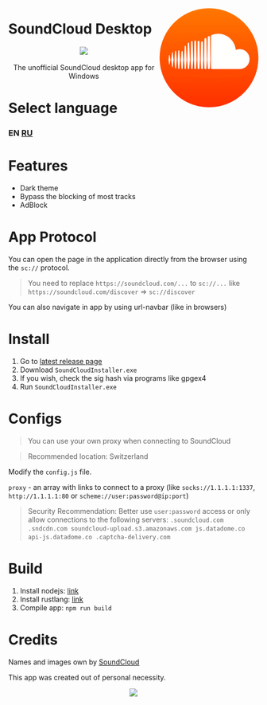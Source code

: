 <p>
<a href="https://soundcloud.com" alt="soundcloud">
<img src="https://raw.githubusercontent.com/fydne/SoundCloud-Desktop/main/icons/appLogo.png" width="200px" align="right" style="border-radius: 50%;" />
</a>

# SoundCloud Desktop
<p align="center">
<a href="https://soundcloud.com" alt="soundcloud">
<img src="https://readme-typing-svg.herokuapp.com?font=Fira+Code&weight=500&pause=1000&color=F76000&center=true&vCenter=true&repeat=false&width=435&height=25&lines=SoundCloud+Desktop">
</a>
</p>
<p align="center">
The unofficial SoundCloud desktop app for Windows
</p>

# Select language
### EN [RU](https://github.com/zxcnoname666/SoundCloud-Desktop/blob/main/README-RU.md)

# Features
- Dark theme
- Bypass the blocking of most tracks
- AdBlock

# App Protocol
You can open the page in the application directly from the browser using the `sc://` protocol.
> You need to replace `https://soundcloud.com/...` to `sc://...` like `https://soundcloud.com/discover` => `sc://discover`

You can also navigate in app by using url-navbar (like in browsers)

# Install
1. Go to [latest release page](https://github.com/zxcnoname666/SoundCloud-Desktop/releases/latest)
2. Download `SoundCloudInstaller.exe`
3. If you wish, check the sig hash via programs like gpgex4
4. Run `SoundCloudInstaller.exe`

# Configs
> You can use your own proxy when connecting to SoundCloud

> Recommended location: Switzerland

Modify the `config.js` file.

`proxy` - an array with links to connect to a proxy (like `socks://1.1.1.1:1337`, `http://1.1.1.1:80` or `scheme://user:password@ip:port`)

> Security Recommendation: Better use `user:password` access or only allow connections to the following servers: `.soundcloud.com .sndcdn.com soundcloud-upload.s3.amazonaws.com js.datadome.co api-js.datadome.co .captcha-delivery.com`

# Build
1. Install nodejs: [link](https://nodejs.org/en/download)
2. Install rustlang: [link](https://rust-lang.org/tools/install)
3. Compile app: `npm run build`

# Credits
Names and images own by [SoundCloud](https://soundcloud.com)

This app was created out of personal necessity.

<p align="center">
<a href="javascript:void(0)">
<img src="https://profile-counter.glitch.me/scda/count.svg" width="200px" />
</a>